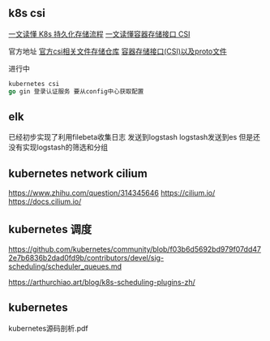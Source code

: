## k8s csi
[一文读懂 K8s 持久化存储流程](https://mp.weixin.qq.com/s?__biz=MzUzNzYxNjAzMg==&mid=2247490043&idx=1&sn=c09ad4a9bc790f4b742abd8ca1301ffb&scene=21#wechat_redirect)
[一文读懂容器存储接口 CSI](https://zhuanlan.zhihu.com/p/364255271)

官方地址
[官方csi相关文件存储仓库](https://github.com/container-storage-interface/spec)
[容器存储接口(CSI)以及proto文件](https://github.com/container-storage-interface/spec/blob/master/spec.md)

进行中
```go
kubernetes csi
go gin 登录认证服务 要从config中心获取配置
```

## elk

已经初步实现了利用filebeta收集日志 发送到logstash logstash发送到es
但是还没有实现logstash的筛选和分组

## kubernetes network cilium


https://www.zhihu.com/question/314345646
https://cilium.io/
https://docs.cilium.io/

## kubernetes 调度

https://github.com/kubernetes/community/blob/f03b6d5692bd979f07dd472e7b6836b2dad0fd9b/contributors/devel/sig-scheduling/scheduler_queues.md

https://arthurchiao.art/blog/k8s-scheduling-plugins-zh/

## kubernetes

kubernetes源码剖析.pdf